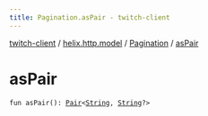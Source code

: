 ```yaml
---
title: Pagination.asPair - twitch-client
---
```


[twitch-client](../../index.html) / [helix.http.model](../index.html) / [Pagination](index.html) / [asPair](./as-pair.html)

# asPair

`fun asPair(): `[`Pair`](https://kotlinlang.org/api/latest/jvm/stdlib/kotlin/-pair/index.html)`<`[`String`](https://kotlinlang.org/api/latest/jvm/stdlib/kotlin/-string/index.html)`, `[`String`](https://kotlinlang.org/api/latest/jvm/stdlib/kotlin/-string/index.html)`?>`